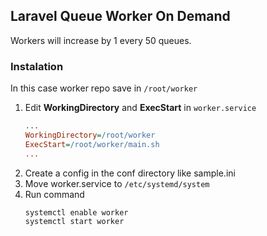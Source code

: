 ## Laravel Queue Worker On Demand

Workers will increase by 1 every 50 queues.

### Instalation

In this case worker repo save in `/root/worker`

1. Edit **WorkingDirectory** and **ExecStart** in `worker.service`
    ```ini
    ...
    WorkingDirectory=/root/worker
    ExecStart=/root/worker/main.sh
    ...
    ```
2. Create a config in the conf directory like sample.ini
3. Move worker.service to `/etc/systemd/system`
4. Run command
    ```
    systemctl enable worker
    systemctl start worker
    ```
